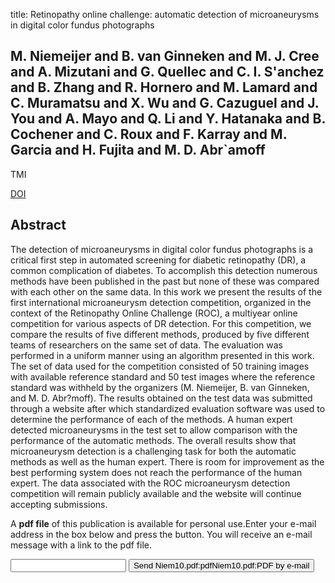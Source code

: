 title: Retinopathy online challenge: automatic detection of microaneurysms in digital color fundus photographs

## M. Niemeijer and B. van Ginneken and M. J. Cree and A. Mizutani and G. Quellec and C. I. S'anchez and B. Zhang and R. Hornero and M. Lamard and C. Muramatsu and X. Wu and G. Cazuguel and J. You and A. Mayo and Q. Li and Y. Hatanaka and B. Cochener and C. Roux and F. Karray and M. Garcia and H. Fujita and M. D. Abr`amoff
TMI

<a href="https://doi.org/10.1109/TMI.2009.2033909">DOI</a>

## Abstract
The detection of microaneurysms in digital color fundus photographs is a critical first step in automated screening for diabetic retinopathy (DR), a common complication of diabetes. To accomplish this detection numerous methods have been published in the past but none of these was compared with each other on the same data. In this work we present the results of the first international microaneurysm detection competition, organized in the context of the Retinopathy Online Challenge (ROC), a multiyear online competition for various aspects of DR detection. For this competition, we compare the results of five different methods, produced by five different teams of researchers on the same set of data. The evaluation was performed in a uniform manner using an algorithm presented in this work. The set of data used for the competition consisted of 50 training images with available reference standard and 50 test images where the reference standard was withheld by the organizers (M. Niemeijer, B. van Ginneken, and M. D. Abr?moff). The results obtained on the test data was submitted through a website after which standardized evaluation software was used to determine the performance of each of the methods. A human expert detected microaneurysms in the test set to allow comparison with the performance of the automatic methods. The overall results show that microaneurysm detection is a challenging task for both the automatic methods as well as the human expert. There is room for improvement as the best performing system does not reach the performance of the human expert. The data associated with the ROC microaneurysm detection competition will remain publicly available and the website will continue accepting submissions.

A <b>pdf file</b> of this publication is available for personal use.Enter your e-mail address in the box below and press the button. You will receive an e-mail message with a link to the pdf file.
<form action="sender.php">  <input type="text" name="email">  <input type="submit" value="Send Niem10.pdf:pdfNiem10.pdf:PDF by e-mail"></form>